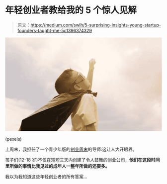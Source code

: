 # 年轻创业者教给我的 5 个惊人见解

> 原文：<https://medium.com/swlh/5-surprising-insights-young-startup-founders-taught-me-5c1396374329>

![](img/679cb4cedfd92dcf677cb39c0ab6a430.png)

(pexels)

上周末，我担任了一个青少年版的[创业周末](https://www.founderzweekend.com/)的导师:这让人大开眼界。

孩子们(12-18 岁)不仅在短短三天内创建了令人鼓舞的创业公司，**他们在这段时间里所做的事情比我见过的成年人一整年所做的还要多。**

我以为我知道这些年轻创业者的所有答案…